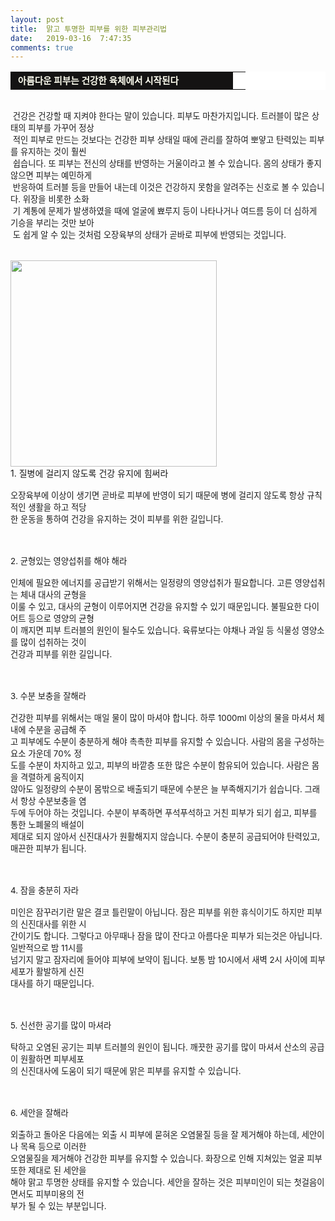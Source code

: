```yaml
---
layout: post
title:  맑고 투명한 피부를 위한 피부관리법
date:   2019-03-16  7:47:35
comments: true
---
```




<table width="99%" bgcolor="#ffffff" cellspacing="1" cellpadding="2"><tbody><tr><td width="340" bgcolor="#141313" style-="border-bottom:#141313 1px solid; border-left:#141313 1px solid; border-top:#141313 1px solid; &#13;&#10;border-right:#141313 1px solid"><span style="color: rgb(0, 0, 0); font-family: 맑은 고딕, dotum, verdana; font-size: 11pt;"><strong><span syle="font-size:11pt"><font color="#fffff0">&nbsp;아름다운 피부는 건강한 육체에서 시작된다</font></span></strong></span></td><td style="border-width: 0px 0px 1px; border-style: solid; border-color: rgb(255, 255, 255) rgb(255, 255, 255) rgb(20, 19, 19);"><span style="font-size: 11pt;"><font color="#000000">&nbsp;</font></span></td></tr></tbody></table><span style="font-size: 10pt;">﻿<br>&nbsp;건강은 건강할 때 지켜야 한다는 말이 있습니다. 피부도 마찬가지입니다. 트러블이 많은 상태의 피부를 가꾸어 정상<br>&nbsp;적인 피부로 만드는 것보다는 건강한 피부 상태일 때에 관리를 잘하여 뽀얗고 탄력있는 피부를 유지하는 것이 훨씬 <br>&nbsp;쉽습니다.&nbsp;또 피부는 전신의 상태를 반영하는 거울이라고 볼 수 있습니다. 몸의 상태가 좋지 않으면 피부는 예민하게<br>&nbsp;반응하여&nbsp;트러블 등을 만들어 내는데 이것은 건강하지 못함을 알려주는 신호로 볼 수 있습니다. 위장을 비롯한 소화<br>&nbsp;기 계통에 문제가 발생하였을 때에 얼굴에 뾰루지 등이 나타나거나 여드름 등이 더 심하게 기승을 부리는 것만 보아<br>&nbsp;도 쉽게 알 수 있는 것처럼 오장육부의 상태가 곧바로 피부에 반영되는 것입니다.<br><br><br><span data-url="https://t1.daumcdn.net/cfile/tistory/207630304C8F279902?download" data-lightbox="lightbox"><img width="330" height="378" style="height: auto; cursor: pointer; max-width: 100%;" alt="" src="https://t1.daumcdn.net/cfile/tistory/207630304C8F279902" filename="피부3.jpg" filemime="image/jpeg"></span></span><br></span><span style="font-size: 10pt;">﻿</span>1. 질병에 걸리지 않도록 건강 유지에 힘써라<span style="font-size: 10pt;">﻿<br><br>오장육부에 이상이 생기면 곧바로 피부에 반영이 되기 때문에 병에 걸리지 않도록 항상 규칙적인 생활을 하고 적당 <br> 한 운동을 통하여 건강을 유지하는 것이 피부를 위한 길입니다.<br><br><br><br>2. 균형있는 영양섭취를 해야 해라<span style="font-size: 10pt;">﻿<br><br>인체에 필요한 에너지를 공급받기 위해서는 일정량의 영양섭취가 필요합니다. 고른 영양섭취는 체내 대사의 균형을 <br> 이룰 수 있고, 대사의 균형이 이루어지면 건강을 유지할 수 있기 때문입니다. 불필요한 다이어트 등으로 영양의 균형<br> 이 깨지면 피부 트러블의 원인이 될수도 있습니다. 육류보다는 야채나 과일 등 식물성 영양소를 많이 섭취하는 것이 <br> 건강과 피부를 위한 길입니다.<br><br><br><br>3. 수분 보충을 잘해라<span style="font-size: 10pt;">﻿<br><br>건강한 피부를 위해서는 매일 물이 많이 마셔야 합니다. 하루 1000ml 이상의 물을 마셔서 체내에 수분을 공급해 주 <br> 고 피부에도 수분이 충분하게 해야 촉촉한 피부를 유지할 수 있습니다. 사람의 몸을 구성하는 요소 가운데 70% 정<br> 도를 수분이 차지하고 있고, 피부의 바깥층 또한 많은 수분이 함유되어 있습니다. 사람은 몸을 격렬하게 움직이지 <br> 않아도 일정량의 수분이 몸밖으로 배출되기 때문에 수분은 늘 부족해지기가 쉽습니다. 그래서 항상 수분보충을 염<br> 두에 두어야 하는 것입니다. 수분이 부족하면 푸석푸석하고 거친 피부가 되기 쉽고, 피부를 통한 노폐물의 배설이 <br> 제대로 되지 않아서 신진대사가 원활해지지 않습니다. 수분이 충분히 공급되어야 탄력있고, 매끈한 피부가 됩니다.<br><br><br><br>4. 잠을 충분히 자라<span style="font-size: 10pt;">﻿<br><br>미인은 잠꾸러기란 말은 결코 틀린말이 아닙니다. 잠은 피부를 위한 휴식이기도 하지만 피부의 신진대사를 위한 시<br> 간이기도 합니다. 그렇다고 아무때나 잠을 많이 잔다고&nbsp;아름다운 피부가 되는것은 아닙니다. 일반적으로 밤 11시를<br> 넘기지 말고 잠자리에 들어야 피부에 보약이 됩니다. 보통 밤 10시에서 새벽 2시 사이에 피부세포가 활발하게 신진<br> 대사를 하기 때문입니다.<br><br><br><br>5. 신선한 공기를 많이 마셔라<span style="font-size: 10pt;">﻿<br><br>탁하고 오염된 공기는 피부 트러블의 원인이 됩니다. 깨끗한 공기를 많이 마셔서 산소의 공급이 원활하면 피부세포 <br> 의 신진대사에 도움이 되기 때문에 맑은 피부를 유지할 수 있습니다.<br><br><br><br>6. 세안을 잘해라<span style="font-size: 10pt;">﻿<br><br>외출하고 돌아온 다음에는 외출 시 피부에 묻혀온 오염물질 등을 잘 제거해야 하는데, 세안이나 목욕 등으로 이러한 <br> 오염물질을 제거해야 건강한 피부를 유지할 수 있습니다. 화장으로 인해 지쳐있는 얼굴 피부 또한 제대로 된 세안을 <br> 해야 맑고 투명한 상태를 유지할 수 있습니다. 세안을 잘하는 것은 피부미인이 되는 첫걸음이면서도 피부미용의 전<br> 부가 될 수 있는 부분입니다.</span></span></span></span></span></span>